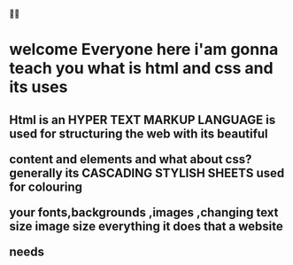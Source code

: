 <!DOCTYPE html>

<html>
<head>

<h1> welcome Everyone here i'am  gonna teach you what is html and css and its uses</h1>

<h2> Html is an HYPER TEXT MARKUP LANGUAGE is used for structuring the web  with its beautiful

content and elements and what about css? generally its CASCADING STYLISH SHEETS used for colouring

your fonts,backgrounds ,images ,changing text size image size everything it does that a website 


needs